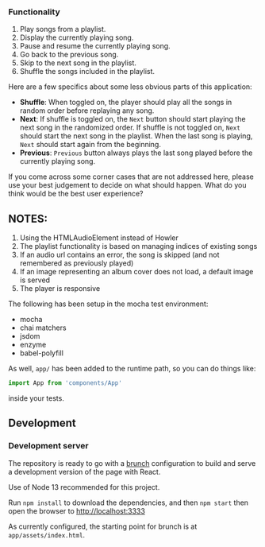 

### Functionality

1. Play songs from a playlist.
2. Display the currently playing song.
3. Pause and resume the currently playing song.
4. Go back to the previous song.
5. Skip to the next song in the playlist.
6. Shuffle the songs included in the playlist.

Here are a few specifics about some less obvious parts of this application:

- **Shuffle**: When toggled on, the player should play all the songs in random order before replaying any song.
- **Next**: If shuffle is toggled on, the `Next` button should start playing the next song in the randomized order. If shuffle is not toggled on, `Next` should start the next song in the playlist. When the last song is playing, `Next` should start again from the beginning.
- **Previous**: `Previous` button always plays the last song played before the currently playing song.

If you come across some corner cases that are not addressed here, please use your best judgement to decide on what should happen. What do you think would be the best user experience?

## NOTES:
1. Using the HTMLAudioElement instead of Howler
2. The playlist functionality is based on managing indices of existing songs
3. If an audio url contains an error, the song is skipped (and not remembered as previously played)
4. If an image representing an album cover does not load, a default image is served
5. The player is responsive 

The following has been setup in the mocha test environment:

- mocha
- chai matchers
- jsdom
- enzyme
- babel-polyfill

As well, `app/` has been added to the runtime path, so you can do things like:

```js
import App from 'components/App'
```

inside your tests.

## Development

### Development server

The repository is ready to go with a [brunch](https://brunch.io/) configuration to build and serve a development version of the page with React.

Use of Node 13 recommended for this project.

Run `npm install` to download the dependencies, and then `npm start` then open the browser to [http://localhost:3333](http://localhost:3333)

As currently configured, the starting point for brunch is at `app/assets/index.html`.

